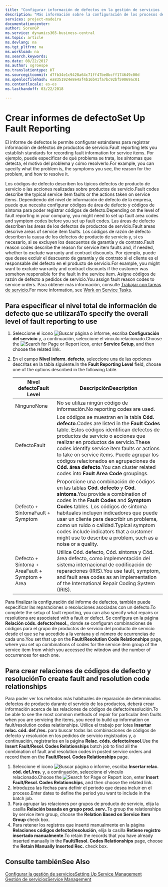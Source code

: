 ```yaml
---
title: "Configurar información de defectos en la gestión de servicios | Documentos de Microsoft"
description: "Más información sobre la configuración de los procesos de creación de informes de defecto."
services: project-madeira
documentationcenter: 
author: SorenGP
ms.service: dynamics365-business-central
ms.topic: article
ms.devlang: na
ms.tgt_pltfrm: na
ms.workload: na
ms.search.keywords: 
ms.date: 08/22/2017
ms.author: sgroespe
ms.translationtype: HT
ms.sourcegitcommit: d7fb34e1c9428a64c71ff47be8bcff174649c00d
ms.openlocfilehash: ea8351924e8e4af4b16b41fa7bc92bf59069ac01
ms.contentlocale: es-es
ms.lasthandoff: 03/22/2018

---
```


# <a name="set-up-fault-reporting"></a><span data-ttu-id="d4eb3-103">Crear informes de defecto</span><span class="sxs-lookup"><span data-stu-id="d4eb3-103">Set Up Fault Reporting</span></span>
<span data-ttu-id="d4eb3-104">El informe de defectos le permite configurar estándares para registrar información de defectos de productos de servicio.</span><span class="sxs-lookup"><span data-stu-id="d4eb3-104">Fault reporting lets you establish standards for recording fault information for service items.</span></span> <span data-ttu-id="d4eb3-105">Por ejemplo, puede especificar de qué problema se trata, los síntomas que detecta, el motivo del problema y cómo resolverlo.</span><span class="sxs-lookup"><span data-stu-id="d4eb3-105">For example, you can specify what the problem is, the symptoms you see, the reason for the problem, and how to resolve it.</span></span>  

<span data-ttu-id="d4eb3-106">Los códigos de defecto describen los típicos defectos de producto de servicio o las acciones realizadas sobre productos de servicio.</span><span class="sxs-lookup"><span data-stu-id="d4eb3-106">Fault codes describe the typical service item faults or the actions taken on service items.</span></span> <span data-ttu-id="d4eb3-107">Dependiendo del nivel de información de defecto de la empresa, puede que necesite configurar códigos de área de defecto y códigos de síntoma para poder registrar códigos de defecto.</span><span class="sxs-lookup"><span data-stu-id="d4eb3-107">Depending on the level of fault reporting in your company, you might need to set up fault area codes and symptom codes before you set up fault codes.</span></span> <span data-ttu-id="d4eb3-108">Las áreas de defecto describen las áreas de los defectos de productos de servicio.</span><span class="sxs-lookup"><span data-stu-id="d4eb3-108">Fault areas descrive areas of service item faults.</span></span> <span data-ttu-id="d4eb3-109">Los códigos de razón de defecto describen la causa de los defectos de producto de servicio y, si es necesario, si se excluyen los descuentos de garantía y de contrato.</span><span class="sxs-lookup"><span data-stu-id="d4eb3-109">Fault reason codes describe the reason for service item faults and, if needed, whether to exclude warranty and contract discounts.</span></span> <span data-ttu-id="d4eb3-110">Por ejemplo, puede que desee excluir el descuento de garantía y de contrato si el cliente es el responsable del defecto en el producto de servicio.</span><span class="sxs-lookup"><span data-stu-id="d4eb3-110">For example, you might want to exclude warranty and contract discounts if the customer was somehow responsible for the fault in the service item.</span></span> <span data-ttu-id="d4eb3-111">Asigne códigos de razón de defecto a pedidos de servicio.</span><span class="sxs-lookup"><span data-stu-id="d4eb3-111">You assign fault reason codes to service orders.</span></span> <span data-ttu-id="d4eb3-112">Para obtener más información, consulte [Trabajar con tareas de servicio](service-how-to-work-on-service-tasks.md).</span><span class="sxs-lookup"><span data-stu-id="d4eb3-112">For more information, see [Work on Service Tasks](service-how-to-work-on-service-tasks.md).</span></span>  

## <a name="to-specify-the-overall-level-of-fault-reporting-to-use"></a><span data-ttu-id="d4eb3-113">Para especificar el nivel total de información de defecto que se utilizará</span><span class="sxs-lookup"><span data-stu-id="d4eb3-113">To specify the overall level of fault reporting to use</span></span>
1. <span data-ttu-id="d4eb3-114">Seleccione el icono ![Buscar página o informe](media/ui-search/search_small.png "icono Buscar página o informe"), escriba **Configuración del servicio** y, a continuación, seleccione el vínculo relacionado.</span><span class="sxs-lookup"><span data-stu-id="d4eb3-114">Choose the ![Search for Page or Report](media/ui-search/search_small.png "Search for Page or Report icon") icon, enter **Service Setup**, and then choose the related link.</span></span> 
2. <span data-ttu-id="d4eb3-115">En el campo **Nivel inform. defecto**, seleccione una de las opciones descritas en la tabla siguiente.</span><span class="sxs-lookup"><span data-stu-id="d4eb3-115">In the **Fault Reporting Level** field, choose one of the options described in the following table.</span></span>  
  
    |<span data-ttu-id="d4eb3-116">**Nivel defecto**</span><span class="sxs-lookup"><span data-stu-id="d4eb3-116">**Fault Level**</span></span>|<span data-ttu-id="d4eb3-117">**Descripción**</span><span class="sxs-lookup"><span data-stu-id="d4eb3-117">**Description**</span></span>|  
    |------------|-------------|  
    |<span data-ttu-id="d4eb3-118">Ninguno</span><span class="sxs-lookup"><span data-stu-id="d4eb3-118">None</span></span> | <span data-ttu-id="d4eb3-119">No se utiliza ningún código de información.</span><span class="sxs-lookup"><span data-stu-id="d4eb3-119">No reporting codes are used.</span></span>|  
    |<span data-ttu-id="d4eb3-120">Defecto</span><span class="sxs-lookup"><span data-stu-id="d4eb3-120">Fault</span></span> | <span data-ttu-id="d4eb3-121">Los códigos se muestran en la tabla **Cód. defecto**.</span><span class="sxs-lookup"><span data-stu-id="d4eb3-121">Codes are listed in the **Fault Codes** table.</span></span> <span data-ttu-id="d4eb3-122">Estos códigos identifican defectos de productos de servicio o acciones que realizar en productos de servicio.</span><span class="sxs-lookup"><span data-stu-id="d4eb3-122">These codes identify service item faults or actions to take on service items.</span></span> <span data-ttu-id="d4eb3-123">Puede agrupar los códigos relacionados en agrupaciones de **Cód. área defecto**.</span><span class="sxs-lookup"><span data-stu-id="d4eb3-123">You can cluster related codes into **Fault Area Code** groupings.</span></span>|  
    |<span data-ttu-id="d4eb3-124">Defecto + Síntoma</span><span class="sxs-lookup"><span data-stu-id="d4eb3-124">Fault + Symptom</span></span> | <span data-ttu-id="d4eb3-125">Proporcione una combinación de códigos en las tablas **Cód. defecto** y **Cód. síntoma**.</span><span class="sxs-lookup"><span data-stu-id="d4eb3-125">You provide a combination of codes in the **Fault Codes** and **Symptom Codes** tables.</span></span> <span data-ttu-id="d4eb3-126">Los códigos de síntoma habituales incluyen indicadores que puede usar un cliente para describir un problema, como un ruido o calidad.</span><span class="sxs-lookup"><span data-stu-id="d4eb3-126">Typical symptom codes include indicators that a customer might use to describe a problem, such as a noise or a quality.</span></span>|  
    |<span data-ttu-id="d4eb3-127">Defecto + Síntoma + Area</span><span class="sxs-lookup"><span data-stu-id="d4eb3-127">Fault + Symptom + Area</span></span> | <span data-ttu-id="d4eb3-128">Utilice Cód. defecto, Cód. síntoma y Cód. área defecto, como implementación del sistema internacional de codificación de reparaciones (IRIS).</span><span class="sxs-lookup"><span data-stu-id="d4eb3-128">You use fault, symptom, and fault area codes as an implementation of the International Repair Coding System (IRIS).</span></span>|  
  
<span data-ttu-id="d4eb3-129">Para finalizar la configuración del informe de defectos, también puede especificar las reparaciones o resoluciones asociadas con un defecto.</span><span class="sxs-lookup"><span data-stu-id="d4eb3-129">To complete the setup of fault reporting, you can also specify what repairs or resolutions are associated with a fault or defect.</span></span> <span data-ttu-id="d4eb3-130">Se configura en la página **Relación códs. defecto/resol.**, donde se configuran combinaciones de códigos para el grupo de productos de servicio del producto de servicio desde el que se ha accedido a la ventana y el número de ocurrencias de cada uno.</span><span class="sxs-lookup"><span data-stu-id="d4eb3-130">You set that up on the **Fault/Resolution Code Relationships** page, where you set up combinations of codes for the service item group of the service item from which you accessed the witndow and the number of occurrences for each one.</span></span>

## <a name="to-create-fault-and-resolution-code-relationships"></a><span data-ttu-id="d4eb3-131">Para crear relaciones de códigos de defecto y resolución</span><span class="sxs-lookup"><span data-stu-id="d4eb3-131">To create fault and resolution code relationships</span></span>
<!--this needs to go in a working with topic-->
<span data-ttu-id="d4eb3-132">Para poder ver los métodos más habituales de reparación de determinados defectos de producto durante el servicio de los productos, deberá crear información acerca de las relaciones de códigos de defecto/resolución.</span><span class="sxs-lookup"><span data-stu-id="d4eb3-132">To be able to see the most common methods of repair for particular item faults when you are servicing the items, you need to build up information on fault/resolution codes relationships.</span></span> <span data-ttu-id="d4eb3-133">Utilice el trabajo por lotes **Insertar relac. cód. def./res.** para buscar todas las combinaciones de códigos de defecto y resolución en los pedidos de servicio registrados y, a continuación, registrarlos en la página **Relac. códs. defecto/resol.**</span><span class="sxs-lookup"><span data-stu-id="d4eb3-133">Use the **Insert Fault/Resol. Codes Relationships** batch job to find all the combination of fault and resolution codes in posted service orders and record them on the **Fault/Resol. Codes Relationships** page.</span></span> 
  
1. <span data-ttu-id="d4eb3-134">Seleccione el icono ![Buscar página o informe](media/ui-search/search_small.png "icono Buscar página o informe"), escriba **Insertar relac. cód. def./res.** y, a continuación, seleccione el vínculo relacionado.</span><span class="sxs-lookup"><span data-stu-id="d4eb3-134">Choose the ![Search for Page or Report](media/ui-search/search_small.png "Search for Page or Report icon") icon, enter **Insert Fault/Resol. Codes Relationships**, and then choose the related link.</span></span>  
2. <span data-ttu-id="d4eb3-135">Introduzca las fechas para definir el periodo que desea incluir en el proceso.</span><span class="sxs-lookup"><span data-stu-id="d4eb3-135">Enter dates to define the period you want to include in the batch job.</span></span>  
3. <span data-ttu-id="d4eb3-136">Para agrupar las relaciones por grupos de producto de servicio, elija la casilla **Relación basada en grupo prod. serv.**.</span><span class="sxs-lookup"><span data-stu-id="d4eb3-136">To group the relationships by service item group, choose the **Relation Based on Service Item Group** check box.</span></span>  
4. <span data-ttu-id="d4eb3-137">Para retener los registros que insertó manualmente en la página **Relaciones códigos defecto/resolución**, elija la casilla **Retiene registro insertado manualmente**.</span><span class="sxs-lookup"><span data-stu-id="d4eb3-137">To retain the records that you have already inserted manually in the **Fault/Resol. Codes Relationships** page, choose the **Retain Manually Inserted Rec.** check box.</span></span>  

## <a name="see-also"></a><span data-ttu-id="d4eb3-138">Consulte también</span><span class="sxs-lookup"><span data-stu-id="d4eb3-138">See Also</span></span>
[<span data-ttu-id="d4eb3-139">Configurar la gestión de servicios</span><span class="sxs-lookup"><span data-stu-id="d4eb3-139">Setting Up Service Management</span></span>](service-setup-service.md)  
[<span data-ttu-id="d4eb3-140">Gestión de servicios</span><span class="sxs-lookup"><span data-stu-id="d4eb3-140">Service Management</span></span>](service-service.md)  

